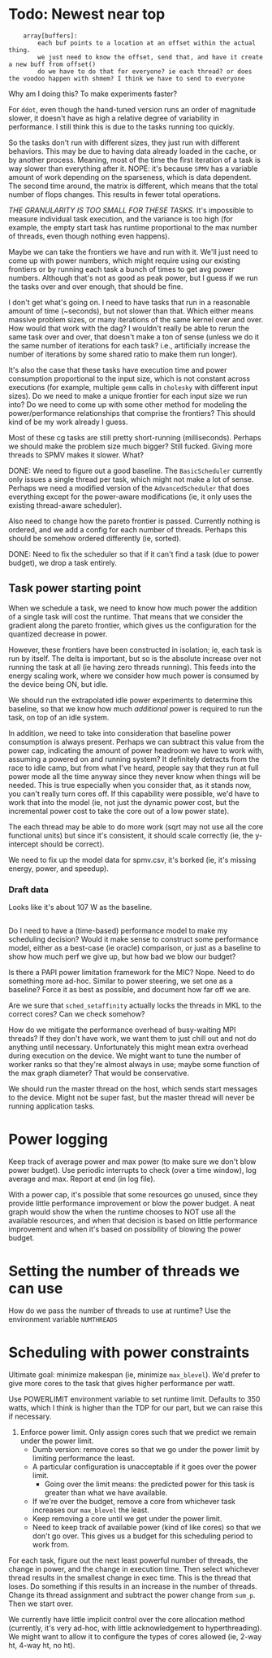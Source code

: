 # Todo: Newest near top
```
    array[buffers]:
        each buf points to a location at an offset within the actual thing.
        we just need to know the offset, send that, and have it create a new buff from offset()
        do we have to do that for everyone? ie each thread? or does the voodoo happen with shmem? I think we have to send to everyone
```
Why am I doing this? To make experiments faster?

For `ddot`, even though the hand-tuned version runs an order of magnitude slower, it doesn't have as high a relative degree of variability in performance. I still think this is due to the tasks running too quickly.

So the tasks don't run with different sizes, they just run with different behaviors. This may be due to having data already loaded in the cache, or by another process. Meaning, most of the time the first iteration of a task is way slower than everything after it. NOPE: it's because `SPMV` has a variable amount of work depending on the sparseness, which is data dependent. The second time around, the matrix is different, which means that the total number of flops changes. This results in fewer total operations.

_THE GRANULARITY IS TOO SMALL FOR THESE TASKS._ It's impossible to measure individual task execution, and the variance is too high (for example, the empty start task has runtime proportional to the max number of threads, even though nothing even happens).

Maybe we can take the frontiers we have and run with it. We'll just need to come up with power numbers, which might require using our existing frontiers or by running each task a bunch of times to get avg power numbers. Although that's not as good as peak power, but I guess if we run the tasks over and over enough, that should be fine.

I don't get what's going on. I need to have tasks that run in a reasonable amount of time (~seconds), but not slower than that. Which either means massive problem sizes, or many iterations of the same kernel over and over. How would that work with the dag? I wouldn't really be able to rerun the same task over and over, that doesn't make a ton of sense (unless we do it the same number of iterations for each task? i.e., artificially increase the number of iterations by some shared ratio to make them run longer).

It's also the case that these tasks have execution time and power consumption proportional to the input size, which is not constant across executions (for example, multiple `gemm` calls in `cholesky` with different input sizes). Do we need to make a unique frontier for each input size we run into? Do we need to come up with some other method for modeling the power/performance relationships that comprise the frontiers? This should kind of be my work already I guess. 

Most of these cg tasks are still pretty short-running (milliseconds). Perhaps we should make the problem size much bigger?
Still fucked. Giving more threads to SPMV makes it slower. What?

DONE: We need to figure out a good baseline. The `BasicScheduler` currently only issues a single thread per task, which might not make a lot of sense. Perhaps we need a modified version of the `AdvancedScheduler` that does everything except for the power-aware modifications (ie, it only uses the existing thread-aware scheduler).

Also need to change how the pareto frontier is passed. Currently nothing is ordered, and we add a config for each number of threads. Perhaps this should be somehow ordered differently (ie, sorted).

DONE: Need to fix the scheduler so that if it can't find a task (due to power budget), we drop a task entirely.

## Task power starting point
When we schedule a task, we need to know how much power the addition of a single task will cost the runtime. That means that we consider the gradient along the pareto frontier, which gives us the configuration for the quantized decrease in power.

However, these frontiers have been constructed in isolation; ie, each task is run by itself. The delta is important, but so is the absolute increase over not running the task at all (ie having zero threads running). This feeds into the energy scaling work, where we consider how much power is consumed by the device being ON, but idle.

We should run the extrapolated idle power experiments to determine this baseline, so that we know how much _additional_ power is required to run the task, on top of an idle system.

In addition, we need to take into consideration that baseline power consumption is always present. Perhaps we can subtract this value from the power cap, indicating the amount of power headroom we have to work with, assuming a powered on and running system? It definitely detracts from the race to idle camp, but from what I've heard, people say that they run at full power mode all the time anyway since they never know when things will be needed. This is true especially when you consider that, as it stands now, you can't really turn cores off. If this capability were possible, we'd have to work that into the model (ie, not just the dynamic power cost, but the incremental power cost to take the core out of a low power state).

The each thread may be able to do more work (sqrt may not use all the core functional units) but since it's consistent, it should scale correctly (ie, the y-intercept should be correct).

We need to fix up the model data for spmv.csv, it's borked (ie, it's missing energy, power, and speedup).

### Draft data
Looks like it's about 107 W as the baseline.

##
Do I need to have a (time-based) performance model to make my scheduling decision? Would it make sense to construct some performance model, either as a best-case (ie oracle) comparison, or just as a baseline to show how much perf we give up, but how bad we blow our budget?

Is there a PAPI power limitation framework for the MIC? Nope. Need to do something more ad-hoc. Similar to power steering, we set one as a baseline? Force it as best as possible, and document how far off we are.

Are we sure that `sched_setaffinity` actually locks the threads in MKL to the correct cores? Can we check somehow?

How do we mitigate the performance overhead of busy-waiting MPI threads? If they don't have work, we want them to just chill out and not do anything until necessary. Unfortunately this might mean extra overhead during execution on the device. We might want to tune the number of worker ranks so that they're almost always in use; maybe some function of the max graph diameter? That would be conservative.

We should run the master thread on the host, which sends start messages to the device. Might not be super fast, but the master thread will never be running application tasks.

# Power logging
Keep track of average power and max power (to make sure we don't blow power budget).
Use periodic interrupts to check (over a time window), log average and max.
Report at end (in log file).

With a power cap, it's possible that some resources go unused, since they provide little performance improvement or blow the power budget. A neat graph would show the when the runtime chooses to NOT use all the available resources, and when that decision is based on little performance improvement and when it's based on possibility of blowing the power budget.

# Setting the number of threads we can use
How do we pass the number of threads to use at runtime?
Use the environment variable `NUMTHREADS`

# Scheduling with power constraints
Ultimate goal: minimize makespan (ie, minimize `max_blevel`).
We'd prefer to give more cores to the task that gives higher performance per watt.

Use POWERLIMIT environment variable to set runtime limit. Defaults to 350 watts, which I think is higher than the TDP for our part, but we can raise this if necessary.

1. Enforce power limit. Only assign cores such that we predict we remain under the power limit.
    - Dumb version: remove cores so that we go under the power limit by limiting performance the least.
    - A particular configuration is unacceptable if it goes over the power limit.
        - Going over the limit means: the predicted power for this task is greater than what we have available.
    - If we're over the budget, remove a core from whichever task increases our `max_blevel` the least.
    - Keep removing a core until we get under the power limit.
    - Need to keep track of available power (kind of like cores) so that we don't go over. This gives us a budget for this scheduling period to work from.


For each task, figure out the next least powerful number of threads, the change in power, and the change in execution time. Then select whichever thread results in the smallest change in exec time. This is the thread that loses. Do something if this results in an increase in the number of threads. Change its thread assignment and subtract the power change from `sum_p`. Then we start over.

We currently have little implicit control over the core allocation method (currently, it's very ad-hoc, with little acknowledgement to hyperthreading). We might want to allow it to configure the types of cores allowed (ie, 2-way ht, 4-way ht, no ht).
